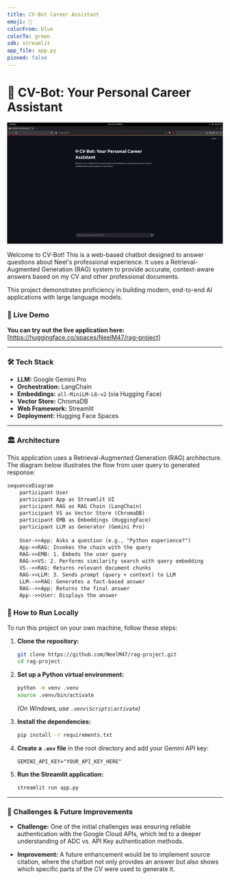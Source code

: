 ```yaml
---
title: CV-Bot Career Assistant
emoji: 🤖
colorFrom: blue
colorTo: green
sdk: streamlit
app_file: app.py
pinned: false
---
```


# 🤖 CV-Bot: Your Personal Career Assistant

![CV-Bot Screenshot](https://github.com/NeelM47/rag-project/blob/main/assets/cv-bot-screenshot.png?raw=true)

Welcome to CV-Bot! This is a web-based chatbot designed to answer questions about Neel's professional experience. It uses a Retrieval-Augmented Generation (RAG) system to provide accurate, context-aware answers based on my CV and other professional documents.

This project demonstrates proficiency in building modern, end-to-end AI applications with large language models.

### 🔗 Live Demo

**You can try out the live application here:** [https://huggingface.co/spaces/NeelM47/rag-project]

---

### 🛠️ Tech Stack

- **LLM:** Google Gemini Pro
- **Orchestration:** LangChain
- **Embeddings:** `all-MiniLM-L6-v2` (via Hugging Face)
- **Vector Store:** ChromaDB
- **Web Framework:** Streamlit
- **Deployment:** Hugging Face Spaces

---

### 🏛️ Architecture

This application uses a Retrieval-Augmented Generation (RAG) architecture. The diagram below illustrates the flow from user query to generated response:

```mermaid
sequenceDiagram
    participant User
    participant App as Streamlit UI
    participant RAG as RAG Chain (LangChain)
    participant VS as Vector Store (ChromaDB)
    participant EMB as Embeddings (HuggingFace)
    participant LLM as Generator (Gemini Pro)

    User->>App: Asks a question (e.g., "Python experience?")
    App->>RAG: Invokes the chain with the query
    RAG->>EMB: 1. Embeds the user query
    RAG->>VS: 2. Performs similarity search with query embedding
    VS-->>RAG: Returns relevant document chunks
    RAG->>LLM: 3. Sends prompt (query + context) to LLM
    LLM-->>RAG: Generates a fact-based answer
    RAG-->>App: Returns the final answer
    App-->>User: Displays the answer
```

### 🚀 How to Run Locally

To run this project on your own machine, follow these steps:

1.  **Clone the repository:**
    ```bash
    git clone https://github.com/NeelM47/rag-project.git
    cd rag-project
    ```

2.  **Set up a Python virtual environment:**
    ```bash
    python -m venv .venv
    source .venv/bin/activate
    ```
    *(On Windows, use `.venv\Scripts\activate`)*

3.  **Install the dependencies:**
    ```bash
    pip install -r requirements.txt
    ```

4.  **Create a `.env` file** in the root directory and add your Gemini API key:
    ```
    GEMINI_API_KEY="YOUR_API_KEY_HERE"
    ```

5.  **Run the Streamlit application:**
    ```bash
    streamlit run app.py
    ```

---

### 🧠 Challenges & Future Improvements

- **Challenge:** One of the initial challenges was ensuring reliable authentication with the Google Cloud APIs, which led to a deeper understanding of ADC vs. API Key authentication methods.

- **Improvement:** A future enhancement would be to implement source citation, where the chatbot not only provides an answer but also shows which specific parts of the CV were used to generate it.
